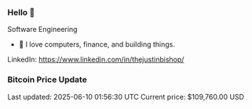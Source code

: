### Hello 🤙  

Software Engineering

- 🔭 I love computers, finance, and building things.
  
LinkedIn: https://www.linkedin.com/in/thejustinbishop/  




































































































































































































































































































































































































































































































































































































































































































### Bitcoin Price Update
Last updated: 2025-06-10 01:56:30 UTC
Current price: $109,760.00 USD
